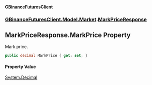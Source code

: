 #### [GBinanceFuturesClient](./index.md 'index')
### [GBinanceFuturesClient.Model.Market](./GBinanceFuturesClient-Model-Market.md 'GBinanceFuturesClient.Model.Market').[MarkPriceResponse](./GBinanceFuturesClient-Model-Market-MarkPriceResponse.md 'GBinanceFuturesClient.Model.Market.MarkPriceResponse')
## MarkPriceResponse.MarkPrice Property
Mark price.  
```csharp
public decimal MarkPrice { get; set; }
```
#### Property Value
[System.Decimal](https://docs.microsoft.com/en-us/dotnet/api/System.Decimal 'System.Decimal')  
